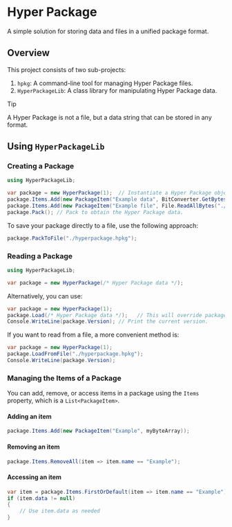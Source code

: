 # Hyper Package

A simple solution for storing data and files in a unified package format.

## Overview

This project consists of two sub-projects:

1. `hpkg`: A command-line tool for managing Hyper Package files.
2. `HyperPackageLib`: A class library for manipulating Hyper Package data.

> [!TIP]
> A Hyper Package is not a file, but a data string that can be stored in any format.

## Using `HyperPackageLib`

### Creating a Package

```csharp
using HyperPackageLib;

var package = new HyperPackage(1);  // Instantiate a Hyper Package object, version 1.
package.Items.Add(new PackageItem("Example data", BitConverter.GetBytes("This is an example data.")));
package.Items.Add(new PackageItem("Example file", File.ReadAllBytes("./examplefile.txt")));
package.Pack(); // Pack to obtain the Hyper Package data.
```

To save your package directly to a file, use the following approach:

```csharp
package.PackToFile("./hyperpackage.hpkg");
```

### Reading a Package

```csharp
using HyperPackageLib;

var package = new HyperPackage(/* Hyper Package data */);
```

Alternatively, you can use:

```csharp
var package = new HyperPackage(1);
package.Load(/* Hyper Package data */);   // This will override package.Version.
Console.WriteLine(package.Version); // Print the current version.
```

If you want to read from a file, a more convenient method is:

```csharp
var package = new HyperPackage(1);
package.LoadFromFile("./hyperpackage.hpkg");
Console.WriteLine(package.Version);
```

### Managing the Items of a Package

You can add, remove, or access items in a package using the `Items` property, which is a `List<PackageItem>`.

#### Adding an item

```csharp
package.Items.Add(new PackageItem("Example", myByteArray));
```

#### Removing an item

```csharp
package.Items.RemoveAll(item => item.name == "Example");
```

#### Accessing an item

```csharp
var item = package.Items.FirstOrDefault(item => item.name == "Example");
if (item.data != null)
{
    // Use item.data as needed
}
```
